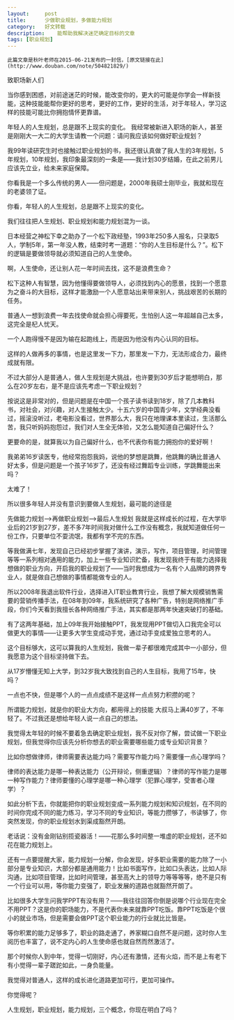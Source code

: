 ```yaml
---
layout:     post
title:      少做职业规划，多做能力规划
category:   好文转载
description:    能帮助我解决迷茫确定目标的文章
tags: [职业规划]
---
```


`此篇文章是秋叶老师在2015-06-21发布的一封信，[原文链接在此](http://www.douban.com/note/504821829/)`

致职场新人们

当你感到困惑，对前途迷茫的时候，能改变你的，更大的可能是你学会一样新技能，这种技能能帮你更好的思考，更好的工作，更好的生活，对于年轻人，学习这样的技能可能比你拥抱情怀更靠谱。

年轻人的人生规划，总是跟不上现实的变化。
我经常被新进入职场的新人，甚至是刚刚大一大二的大学生请教一个问题：请问我应该如何做好职业规划？

我99年读研究生时也接触过职业规划的书，我还很认真做了我人生的3年规划，5年规划，10年规划，我印象最深刻的一条是——我计划30岁结婚，在此之前男儿应该先立业，给未来家庭保障。

你看我是一个多么传统的男人——但问题是，2000年我硕士刚毕业，我就和现在的老婆领了证。

你看，年轻人的人生规划，总是跟不上现实的变化。

我们往往把人生规划、职业规划和能力规划混为一谈。

日本经营之神松下幸之助办了一个松下政经塾，1993年250多人报名，只录取5人，学制5年，第一年没人教，结束时考一道题：“你的人生目标是什么？”。松下的逻辑是要做领导就必须知道自己的人生使命。

啊，人生使命，还让别人花一年时间去找，这不是浪费生命？

松下这种人有智慧，因为他懂得要做领导人，必须找到内心的愿景，找到一个愿意为之奋斗的大目标，这样才能激励一个人愿意站出来带来别人，挑战艰苦的长期的任务。

普通人一想到浪费一年去找使命就会担心得要死，生怕别人这一年超越自己太多，这完全是杞人忧天。

一个人跑得慢不是因为输在起跑线上，而是因为他没有内心认同的目标。

这样的人做再多的事情，也是这里发一下力，那里发一下力，无法形成合力，最终成就有限。

不过大部分人是普通人，做人生规划是大挑战，也许要到30岁后才能想明白，那么在20岁左右，是不是应该先考虑一下职业规划？

按说这是非常对的，但是问题是在中国一个孩子读书读到18岁，除了几本教科书，对社会，对兴趣，对人生接触太少。十五六岁的中国青少年，文学经典没看过，摇滚没听过，老电影没看过，世界那么大，我只在地理课本里读过，生活那么苦，我只听妈妈抱怨过，我们对人生全无体验，又怎么能知道自己偏好什么？

更要命的是，就算我以为自己偏好什么，也不代表你有能力拥抱你的爱好啊！

我弟弟16岁读医专，他经常抱怨我妈，说他的梦想是跳舞，他跳舞的确比普通人好太多，但是问题是一个孩子16岁了，还没有经过舞蹈专业训练，学跳舞能出来吗？

太难了！

所以很多年轻人并没有意识到要做人生规划，最可能的途径是

先做能力规划--\>再做职业规划--\>最后人生规划
我就是这样成长的过程，在大学毕业后的21岁到27岁，差不多7年时间我对做什么工作没有概念，我就知道做任何一份工作，只要单位不耍流氓，我都有学不完的东西。

等我做满七年，发现自己已经初步掌握了演讲，演示，写作，项目管理，时间管理等等一系列相对通用的能力，加上一些专业知识贮备，我发现我终于有能力选择我想做的职业方向，开启我的职业规划了——当时我想成为一名有个人品牌的跨界专业人，就是做自己想做的事情都能做专业的人。

所以2008年我退出软件行业，选择进入IT职业教育行业，我想了解大规模销售需要的营销传播手法，在08年到09年，我系统研究了各种广告，特别是网络推广手段，你们今天看到我擅长各种网络推广手法，其实都是那两年快速突破打的基础。

有了这两年基础，加上09年我开始接触PPT，我发现用PPT做切入口我完全可以做更大的事情——让更多大学生变成动手党，通过动手变成爱独立思考的人。

这个目标够大，这可以算我的人生规划，我做一辈子都很难完成其中一小部分，但我愿意为这个目标坚持做下去。

从17岁懵懂无知上大学，到32岁我大致找到自己的人生目标，我用了15年，快吗？

一点也不快，但是哪个人的一点点成绩不是这样一点点努力积攒的呢？

所谓能力规划，就是你的职业大方向，都用得上的技能
大叔马上满40岁了，不年轻了。不过我还是想给年轻人说一点自己的想法。

我觉得太年轻的时候不要着急去确定职业规划，我不反对你了解，尝试做一下职业规划，但我觉得你应该先分析你想去的职业需要哪些能力或专业知识背景？

比如你想做律师，律师需要表达能力吗？需要写作能力吗？需要懂一点心理学吗？

律师的表达能力是哪一种表达能力（公开辩论，侧重逻辑）？律师的写作能力是哪一种写作能力？律师要懂的心理学是哪一种心理学（犯罪心理学，受害者心理学）？

如此分析下去，你就能把你的职业规划变成一系列能力规划和知识规划，在不同的时间你完成不同的能力练习，学习不同的专业知识，等能力攒够了，书读够了，你突然发现，你的职业规划水到渠成豁然开朗。

老话说：没有金刚钻别揽瓷器活！——花那么多时间整一堆虚的职业规划，还不如花在能力规划上。

还有一点要提醒大家，能力规划一分解，你会发现，好多职业需要的能力除了一小部分是专业知识，大部分都是通用能力！比如书面写作，比如口头表达，比如人际沟通，比如项目管理，比如时间管理，甚至高大上的领导力等等等等，绝不是只有一个行业可以用，等你能力变强了，职业发展的道路也就豁然开朗了。

比如很多大学生问我学PPT有没有用？——我往往回答你倒是说哪个行业现在完全不用PPT？这是你的职场能力，不是代表你未来就靠PPT吃饭。靠PPT吃饭是个很小的就业市场，但是需要会做PPT这个职业能力的行业就比比皆是。

等你积累的能力足够多了，职业的路走通了，养家糊口自然不是问题，这时你人生阅历也丰富了，说不定内心的人生使命感也就自然而然激活了。

那个时候你人到中年，觉得一切刚好，内心还有激情，还有火焰，而不是上有老下有小觉得一辈子蹉跎如此，一身负能量。

我觉得对普通人，这样的成长进化道路更加可行，更加可操作。

你觉得呢？

人生规划，职业规划，能力规划，三个概念，你现在明白了吗？


